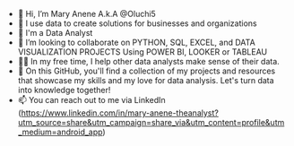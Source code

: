 - 👋 Hi, I’m Mary Anene A.k.A @Oluchi5
- 👀 I use data to create solutions for businesses and organizations
- 🌱 I'm a Data Analyst 
- 🤝 I’m looking to collaborate on PYTHON, SQL, EXCEL, and DATA VISUALIZATION PROJECTS Using POWER BI, LOOKER or TABLEAU
- 👩‍💻 In my free time, I help other data analysts make sense of their data.
- 🌱 On this GitHub, you'll find a collection of my projects and resources that showcase my skills and my love for data analysis. Let's turn data into knowledge together!
- 📫 You can reach out to me via LinkedIn
   (https://www.linkedin.com/in/mary-anene-theanalyst?utm_source=share&utm_campaign=share_via&utm_content=profile&utm_medium=android_app)

<!---
Oluchi5/Oluchi5 is a ✨ special ✨ repository because its `README.md` (this file) appears on your GitHub profile.
You can click the Preview link to take a look at your changes.
--->
